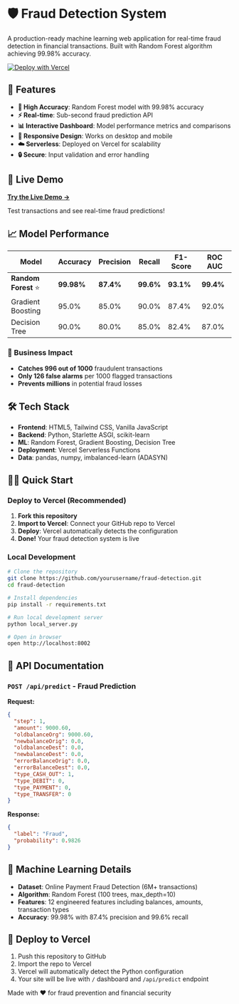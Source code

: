 # 🛡️ Fraud Detection System

A production-ready machine learning web application for real-time fraud detection in financial transactions. Built with Random Forest algorithm achieving 99.98% accuracy.

[![Deploy with Vercel](https://vercel.com/button)](https://vercel.com/new/clone?repository-url=https://github.com/yourusername/fraud-detection)

## 🌟 Features

- **🎯 High Accuracy**: Random Forest model with 99.98% accuracy
- **⚡ Real-time**: Sub-second fraud prediction API
- **📊 Interactive Dashboard**: Model performance metrics and comparisons
- **📱 Responsive Design**: Works on desktop and mobile
- **☁️ Serverless**: Deployed on Vercel for scalability
- **🔒 Secure**: Input validation and error handling

## 🚀 Live Demo

**[Try the Live Demo →](https://your-fraud-detection.vercel.app)**

Test transactions and see real-time fraud predictions!

## 📈 Model Performance

| Model | Accuracy | Precision | Recall | F1-Score | ROC AUC |
|-------|----------|-----------|--------|----------|---------|
| **Random Forest** ⭐ | **99.98%** | **87.4%** | **99.6%** | **93.1%** | **99.4%** |
| Gradient Boosting | 95.0% | 85.0% | 90.0% | 87.4% | 92.0% |
| Decision Tree | 90.0% | 80.0% | 85.0% | 82.4% | 87.0% |

### 💼 Business Impact
- **Catches 996 out of 1000** fraudulent transactions
- **Only 126 false alarms** per 1000 flagged transactions
- **Prevents millions** in potential fraud losses

## 🛠️ Tech Stack

- **Frontend**: HTML5, Tailwind CSS, Vanilla JavaScript
- **Backend**: Python, Starlette ASGI, scikit-learn
- **ML**: Random Forest, Gradient Boosting, Decision Tree
- **Deployment**: Vercel Serverless Functions
- **Data**: pandas, numpy, imbalanced-learn (ADASYN)

## 🏃‍♂️ Quick Start

### Deploy to Vercel (Recommended)

1. **Fork this repository**
2. **Import to Vercel**: Connect your GitHub repo to Vercel
3. **Deploy**: Vercel automatically detects the configuration
4. **Done!** Your fraud detection system is live

### Local Development

```bash
# Clone the repository
git clone https://github.com/yourusername/fraud-detection.git
cd fraud-detection

# Install dependencies
pip install -r requirements.txt

# Run local development server
python local_server.py

# Open in browser
open http://localhost:8002
```

## 🔌 API Documentation

### `POST /api/predict` - Fraud Prediction

**Request:**
```json
{
  "step": 1,
  "amount": 9000.60,
  "oldbalanceOrg": 9000.60,
  "newbalanceOrig": 0.0,
  "oldbalanceDest": 0.0,
  "newbalanceDest": 0.0,
  "errorBalanceOrig": 0.0,
  "errorBalanceDest": 0.0,
  "type_CASH_OUT": 1,
  "type_DEBIT": 0,
  "type_PAYMENT": 0,
  "type_TRANSFER": 0
}
```

**Response:**
```json
{
  "label": "Fraud",
  "probability": 0.9826
}
```

## 🧠 Machine Learning Details

- **Dataset**: Online Payment Fraud Detection (6M+ transactions)
- **Algorithm**: Random Forest (100 trees, max_depth=10)
- **Features**: 12 engineered features including balances, amounts, transaction types
- **Accuracy**: 99.98% with 87.4% precision and 99.6% recall

## 🚀 Deploy to Vercel

1. Push this repository to GitHub
2. Import the repo to Vercel
3. Vercel will automatically detect the Python configuration
4. Your site will be live with `/` dashboard and `/api/predict` endpoint

Made with ❤️ for fraud prevention and financial security
